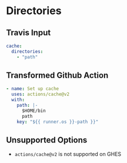 # Directories

## Travis Input

```yaml
cache:
  directories:
    - "path"
```

## Transformed Github Action

```yaml
- name: Set up cache
  uses: actions/cache@v2
  with:
    path: |-
      $HOME/bin
      path
    key: "${{ runner.os }}-path }}"
```

## Unsupported Options

- `actions/cache@v2` is not supported on GHES
